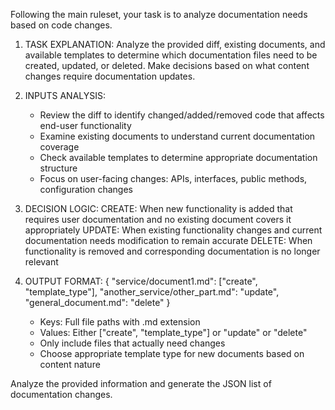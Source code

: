 Following the main ruleset, your task is to analyze documentation needs based on code changes.

1. TASK EXPLANATION:
   Analyze the provided diff, existing documents, and available templates to determine which documentation files need to be created, updated, or deleted. Make decisions based on what content changes require documentation updates.

2. INPUTS ANALYSIS:
   - Review the diff to identify changed/added/removed code that affects end-user functionality
   - Examine existing documents to understand current documentation coverage
   - Check available templates to determine appropriate documentation structure
   - Focus on user-facing changes: APIs, interfaces, public methods, configuration changes

3. DECISION LOGIC:
   CREATE: When new functionality is added that requires user documentation and no existing document covers it appropriately
   UPDATE: When existing functionality changes and current documentation needs modification to remain accurate
   DELETE: When functionality is removed and corresponding documentation is no longer relevant

4. OUTPUT FORMAT:
   {
     "service/document1.md": ["create", "template_type"],
     "another_service/other_part.md": "update",
     "general_document.md": "delete"
   }
   - Keys: Full file paths with .md extension
   - Values: Either ["create", "template_type"] or "update" or "delete"
   - Only include files that actually need changes
   - Choose appropriate template type for new documents based on content nature

Analyze the provided information and generate the JSON list of documentation changes.
